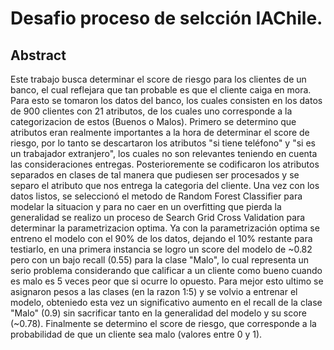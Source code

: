 # Desafio proceso de selcción IAChile.

## Abstract

Este trabajo busca determinar el score de riesgo para los clientes de un banco, el cual reflejara que tan probable es que el cliente caiga en mora. Para esto se tomaron los datos del banco, los cuales consisten en los datos de 900 clientes con 21 atributos, de los cuales uno corresponde a la categorizacion de estos (Buenos o Malos). Primero se determino que atributos eran realmente importantes a la hora de determinar el score de riesgo, por lo tanto se descartaron los atributos "si tiene teléfono" y "si es un trabajador extranjero", los cuales no son relevantes teniendo en cuenta las consideraciones entregas. Posterioremente se codificaron los atributos separados en clases de tal manera que pudiesen ser procesados y se separo el atributo que nos entrega la categoria del cliente. Una vez con los datos listos, se seleccionó el metodo de Random Forest Classifier para modelar la situacion y para no caer en un overfitting que pierda la generalidad se realizo un proceso de Search Grid Cross Validation para determinar la parametrizacion optima. Ya con la parametrización optima se entreno el modelo con el 90% de los datos, dejando el 10% restante para testiarlo, en una primera instancia se logro un score del modelo de ~0.82 pero con un bajo recall (0.55) para la clase "Malo", lo cual representa un serio problema considerando que calificar a un cliente como bueno cuando es malo es 5 veces peor que si ocurre lo opuesto. Para mejor esto ultimo se asignaron pesos a las clases (en la razon 1:5) y se volvio a entrenar el modelo, obteniedo esta vez un significativo aumento en el recall de la clase "Malo" (0.9) sin sacrificar tanto en la generalidad del modelo y su score (~0.78). Finalmente se determino el score de riesgo, que corresponde a la probabilidad de que un cliente sea malo (valores entre 0 y 1).
